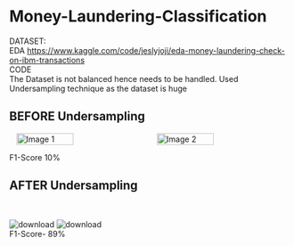 # Money-Laundering-Classification
DATASET:<br>
EDA https://www.kaggle.com/code/jeslyjoji/eda-money-laundering-check-on-ibm-transactions <br>
CODE<br>
The Dataset is not balanced hence needs to be handled.
Used Undersampling technique as the dataset is huge<br>


<h2>BEFORE Undersampling</h2>
<div style="display: flex; justify-content: space-around;">
    <img src="https://github.com/user-attachments/assets/802aea5a-9a3f-4cec-8a10-f4f29c225e84" alt="Image 1" style="width: 45%; height: auto;">
    <img src="https://github.com/user-attachments/assets/abeb6c6d-639e-4fe2-ba74-5cbf429d615e" alt="Image 2" style="width: 45%; height: auto;">
</div>


F1-Score 10%

<h2>AFTER Undersampling </h2><br>

![download](https://github.com/user-attachments/assets/6a3ac762-d7df-4e66-9398-a1d5e343daac)
![download](https://github.com/user-attachments/assets/1e3cf446-eb5c-4030-95ce-54e40070b265) <br>
F1-Score- 89%

